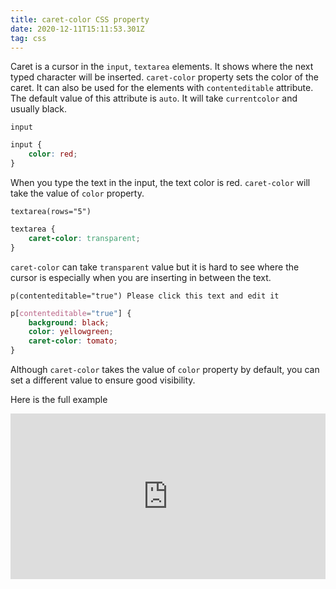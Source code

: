 ```yaml
---
title: caret-color CSS property
date: 2020-12-11T15:11:53.301Z
tag: css
---
```

Caret is a cursor in the `input`, `textarea` elements. It shows where the next typed character will be inserted. `caret-color` property sets the color of the caret. It can also be used for the elements with `contenteditable` attribute. The default value of this attribute is `auto`. It will take `currentcolor` and usually black. 

```pug
input
```

```css
input {
	color: red;
}
```

When you type the text in the input, the text color is red. `caret-color` will take the value of `color` property. 

```pug
textarea(rows="5")
```

```css
textarea {
	caret-color: transparent;
}
```

`caret-color` can take `transparent` value but it is hard to see where the cursor is especially when you are inserting in between the text.

```pug
p(contenteditable="true") Please click this text and edit it

```

```css
p[contenteditable="true"] {
	background: black;
	color: yellowgreen;
	caret-color: tomato;
}

```

Although `caret-color` takes the value of `color` property by default, you can set a different value to ensure good visibility.

Here is the full example

<iframe height="265" style="width: 100%;" scrolling="no" title="caret-color CSS property" src="https://codepen.io/phongduong/embed/preview/pobVQbY?height=265&theme-id=dark&default-tab=css,result" frameborder="no" loading="lazy" allowtransparency="true" allowfullscreen="true">
  See the Pen <a href='https://codepen.io/phongduong/pen/pobVQbY'>caret-color CSS property</a> by Phong Duong
  (<a href='https://codepen.io/phongduong'>@phongduong</a>) on <a href='https://codepen.io'>CodePen</a>.
</iframe>